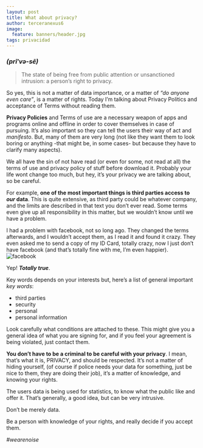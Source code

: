 ```yaml
---
layout: post
title: What about privacy?
author: terceranexus6
image:
  feature: banners/header.jpg
tags: privacidad
---
```


### _(prī′və-sē)_

>The state of being free from public attention or unsanctioned intrusion: a person’s right to privacy.


So yes, this is not a matter of data importance, or a matter of _“do anyone even care”_, is a matter of rights. Today I’m talking about Privacy Politics and acceptance of Terms without reading them.

**Privacy Policies** and Terms of use are a necessary weapon of apps and programs online and offline in order to cover themselves in case of pursuing. It’s also important so they can tell the users their way of act and _manifesto_. But, many of them are very long (not like they want them to look boring or anything -that might be, in some cases- but because they have to clarify many aspects).

We all have the sin of not have read (or even for some, not read at all) the terms of use and privacy policy of stuff before download it. Probably your life wont change too much, but hey, it’s your privacy we are talking about, so be careful.

For example, **one of the most important things is third parties access to _our_ data**. This is quite extensive, as third party could be whatever company, and the limits are described in that text you don’t ever read. Some terms even give up all responsibility in this matter, but we wouldn’t know until we have a problem.

I had a problem with facebook, not so long ago. They changed the terms afterwards, and I wouldn’t accept them, as I read it and found it crazy. They even asked me to send a copy of my ID Card, totally crazy, now I just don’t have facebook (and that’s totally fine with me, I’m even happier).  
![facebook](http://65.media.tumblr.com/14ead16ff846ac019665d059fa0deaca/tumblr_inline_odi89c25PH1utpzp8_500.png)

Yep! **_Totally true_**.

Key words depends on your interests but, here’s a list of general important _key words_:

- third parties
- security
- personal
- personal information

Look carefully what conditions are attached to these. This might give you a general idea of what you are signing for, and if you feel your agreement is being violated, just contact them.

**You don’t have to be a criminal to be careful with your privacy**. I mean, that’s what it is, PRIVACY, and should be respected. It’s not a matter of hiding yourself, (of course if police needs your data for something, just be nice to them, they are doing their job), it’s a matter of knowledge, and knowing your rights.

The users data is being used for statistics, to know what the public like and offer it. That’s generally, a good idea, but can be very intrusive.

Don’t be merely data.

Be a person with knowledge of your rights, and really decide if you accept them.

_#wearenoise_
